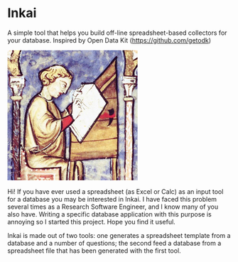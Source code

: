 # Inkai

A simple tool that helps you build off-line spreadsheet-based collectors for your database. Inspired by Open Data Kit (https://github.com/getodk)

![Inkai Logo](./inkai_logo.jpg)


Hi! If you have ever used a spreadsheet (as Excel or Calc) as an input tool for a database you may be interested in Inkai. I have faced this problem several times as a Research Software Engineer, and I know many of you also have. Writing a specific database application with this purpose is annoying so I started this project. Hope you find it useful.

Inkai is made out of two tools: one generates a spreadsheet template from a database and a number of questions; the second feed a database from a spreadsheet file that has been generated with the first tool.

